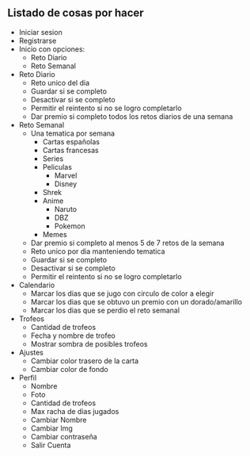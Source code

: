 ## Listado de cosas por hacer
- Iniciar sesion
- Registrarse
- Inicio con opciones:
  - Reto Diario
  - Reto Semanal
- Reto Diario
  - Reto unico del dia 
  - Guardar si se completo
  - Desactivar si se completo
  - Permitir el reintento si no se logro completarlo
  - Dar premio si completo todos los retos diarios de una semana
- Reto Semanal
  - Una tematica por semana 
    - Cartas españolas 
    - Cartas francesas
    - Series
    - Peliculas
      - Marvel
      - Disney
    - Shrek
    - Anime
      - Naruto
      - DBZ
      - Pokemon
    - Memes
  - Dar premio si completo al menos 5 de 7 retos de la semana
  - Reto unico por dia manteniendo tematica
  - Guardar si se completo
  - Desactivar si se completo
  - Permitir el reintento si no se logro completarlo
- Calendario
  - Marcar los dias que se jugo con circulo de color a elegir
  - Marcar los dias que se obtuvo un premio con un dorado/amarillo
  - Marcar los dias que se perdio el reto semanal 
- Trofeos
  - Cantidad de trofeos
  - Fecha y nombre de trofeo
  - Mostrar sombra de posibles trofeos
- Ajustes
  - Cambiar color trasero de la carta
  - Cambiar color de fondo
- Perfil
  - Nombre
  - Foto
  - Cantidad de trofeos
  - Max racha de dias jugados
  - Cambiar Nombre
  - Cambiar Img
  - Cambiar contraseña
  - Salir Cuenta



